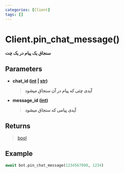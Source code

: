 ```yaml
---
categories: [Client]
tags: []
---
```


<h1>Client.<strong>pin_chat_message()</strong></h1>

<p align="left" dir="rtl"><strong>سنجاق یک پیام در یک چت</strong></p>

<h2>Parameters</h2>

<ul>
<li><strong>chat_id (<a href="https://docs.python.org/3/library/functions.html#int">int</a> | <a href="https://docs.python.org/3/library/stdtypes.html#str">str</a>)</strong><blockquote dir="rtl">
<p><strong>آیدی چتی که پیام در آن سنجاق میشود</strong></p>
</blockquote>
</li>
</ul>
<ul>
<li><strong>message_id (<a href="https://docs.python.org/3/library/functions.html#int">int</a>)</strong><blockquote dir="rtl">
<p><strong>آیدی پیامی که سنجاق میشود</strong></p>
</blockquote>
</li>
</ul>

<h2>Returns</h2>

<blockquote>
<p><a href="https://docs.python.org/3/library/functions.html#bool">bool</a></p>
</blockquote>

<h2>Example</h2>

```python
await bot.pin_chat_message(1234567890, 1234)
```